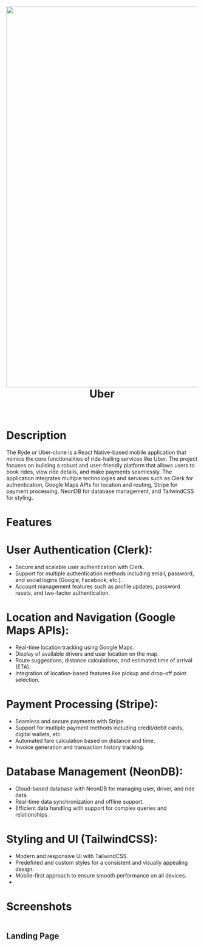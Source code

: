 <div align="center">
      <h1> <img src="https://github.com/arushsingh03/uber-clone/blob/main/assets/images/Logo.png" width="1000px" length="500px"><br/>Uber</h1>
     </div>
<p align="center"> <a href="https://x.com/arush_singh03" target="_blank"><img alt="" src="https://img.shields.io/badge/Twitter-1DA1F2?style=normal&logo=twitter&logoColor=white" style="vertical-align:center" /></a> <a href="https://www.instagram.com/arushsingh03/" target="_blank"><img alt="" src="https://img.shields.io/badge/Instagram-E4405F?style=normal&logo=instagram&logoColor=white" style="vertical-align:center" /></a> <a href="https://www.linkedin.com/in/arushsingh03}" target="_blank"><img alt="" src="https://img.shields.io/badge/LinkedIn-0077B5?style=normal&logo=linkedin&logoColor=white" style="vertical-align:center" /></a> </p>

# Description
The Ryde or Uber-clone is a React Native-based mobile application that mimics the core functionalities of ride-hailing services like Uber. The project focuses on building a robust and user-friendly platform that allows users to book rides, view ride details, and make payments seamlessly. The application integrates multiple technologies and services such as Clerk for authentication, Google Maps APIs for location and routing, Stripe for payment processing, NeonDB for database management, and TailwindCSS for styling.

# Features

# User Authentication (Clerk):

- Secure and scalable user authentication with Clerk.
- Support for multiple authentication methods including email, password, and social logins (Google, Facebook, etc.).
- Account management features such as profile updates, password resets, and two-factor authentication.

# Location and Navigation (Google Maps APIs):

- Real-time location tracking using Google Maps.
- Display of available drivers and user location on the map.
- Route suggestions, distance calculations, and estimated time of arrival (ETA).
- Integration of location-based features like pickup and drop-off point selection.

# Payment Processing (Stripe):

- Seamless and secure payments with Stripe.
- Support for multiple payment methods including credit/debit cards, digital wallets, etc.
- Automated fare calculation based on distance and time.
- Invoice generation and transaction history tracking.

# Database Management (NeonDB):

- Cloud-based database with NeonDB for managing user, driver, and ride data.
- Real-time data synchronization and offline support.
- Efficient data handling with support for complex queries and relationships.

# Styling and UI (TailwindCSS):

- Modern and responsive UI with TailwindCSS.
- Predefined and custom styles for a consistent and visually appealing design.
- Mobile-first approach to ensure smooth performance on all devices.
- 
# Screenshots
<div style="display: grid; grid-template-columns: repeat(4, 1fr); gap: 200px;">
 <h2> Landing Page </h2><br><p align="center" ><img src="https://github.com/arushsingh03/uber-clone/blob/main/assets/screenshots/Landing%20Page%201.jpg" style="width: 320px; height: 700px;">
 <img src = "https://github.com/arushsingh03/uber-clone/blob/main/assets/screenshots/Landing%20Page%202.jpg" style="width: 320px; height: 700px;"> 
 <img src = "https://github.com/arushsingh03/uber-clone/blob/main/assets/screenshots/Landing%20Page%203.jpg" style="width: 320px; height: 700px;"></p>
 <h2> Sing-Up & Home Screen Page </h2><br> <p align="center" ><img src="https://github.com/arushsingh03/uber-clone/blob/main/assets/screenshots/Sign%20Up%20Interface.jpg" style="width: 320px; height: 700px;">
 <img src="https://github.com/arushsingh03/uber-clone/blob/main/assets/screenshots/Home%20Page.jpg" style="width: 320px; height: 700px;">
<img src= "https://github.com/arushsingh03/uber-clone/blob/main/assets/screenshots/Home%20Page%20After%20Booking%20Ride.jpg" style="width: 320px; height: 700px;"></p>
<h2> Book Ride & Confirm Ride Page </h2><br> <p align="center" ><img src="https://github.com/arushsingh03/uber-clone/blob/main/assets/screenshots/Ride%20Selection%20Page.jpg" style="width: 320px; height: 700px;"> 
<img src="https://github.com/arushsingh03/uber-clone/blob/main/assets/screenshots/Payment%20Interface%20.jpg" style="width: 320px; height: 700px;"> 
<img src="https://github.com/arushsingh03/uber-clone/blob/main/assets/screenshots/Payment%20Confirm%20Page.jpg" style="width: 320px; height: 700px;"></p> 
<h2> Profile Page </h2><br><p align="center" ><img src="https://github.com/arushsingh03/uber-clone/blob/main/assets/screenshots/Profile%20Page.jpg" style="width: 320px; height: 700px;"></p>
</div>

# Tech Used
 ![React Native](https://img.shields.io/badge/react_native-%2320232a.svg?style=for-the-badge&logo=react&logoColor=%2361DAFB) ![Postgres](https://img.shields.io/badge/postgres-%23316192.svg?style=for-the-badge&logo=postgresql&logoColor=white) ![Expo](https://img.shields.io/badge/expo-1C1E24?style=for-the-badge&logo=expo&logoColor=#D04A37) ![TailwindCSS](https://img.shields.io/badge/tailwindcss-%2338B2AC.svg?style=for-the-badge&logo=tailwind-css&logoColor=white) ![NPM](https://img.shields.io/badge/NPM-%23000000.svg?style=for-the-badge&logo=npm&logoColor=white) ![JavaScript](https://img.shields.io/badge/javascript-%23323330.svg?style=for-the-badge&logo=javascript&logoColor=%23F7DF1E) ![HTML5](https://img.shields.io/badge/html5-%23E34F26.svg?style=for-the-badge&logo=html5&logoColor=white) ![TypeScript](https://img.shields.io/badge/typescript-%23007ACC.svg?style=for-the-badge&logo=typescript&logoColor=white)
      
# Set up the project locally on your machine.:
#### Prerequisites
Make sure you have the following installed on your machine:
- [git]("https://github.com/")
- [Node js]("https://nodejs.org/en")

#### Clone the Respsitory:
`git clone https://github.com/arushsingh03/uber-clone`
#### Installation
Install the project dependencies using npm:
`npm install`

### API references
| Syntax | Description |
| ----------- | ----------- |
| CLERK_SECRET_KEY | Clerk is used for auth and user management, get keys from [here]("https://clerk.com/") |
| PLACES_API_KEY | This API provides data about geographical locations such as businesses, landmarks, and other points of interest |
| DIRECTION_API_KEY | This API is particularly valuable for apps that involve location-based services, such as maps, navigation, logistics, and travel planning. |
| DATABASE_URL | Connection url for any MySQL database, or use [neon]("https://neon.tech/") |
| GEOAPIFY_API_KEY |The Geoapify API Key is used to access Geoapify's suite of geolocation and mapping APIs, which provide a variety of location-based services.|
| STRIPE_SECRET_KEY | Stripe used to securely manage all server-side operations involving payments, transactions, and sensitive customer data. |

#### Running Project   
`npx expo start`
 
#### If everything goes well, the app will be running at:
Expo Go mobile app after configuring  

      
<!-- </> with 💛 by readMD (https://readmd.itsvg.in) -->
    

